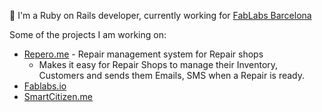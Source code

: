 👋 I'm a Ruby on Rails developer, currently working for [FabLabs Barcelona](https://fablabbcn.org/)


Some of the projects I am working on:

- [Repero.me](https://repero.me) - Repair management system for Repair shops
   - Makes it easy for Repair Shops to manage their Inventory, Customers and sends them Emails, SMS when a Repair is ready.
- [Fablabs.io](https://fablabs.io)
- [SmartCitizen.me](https://smartcitizen.me/)

